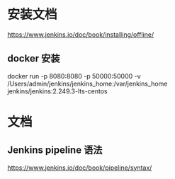 # 安装文档
https://www.jenkins.io/doc/book/installing/offline/

## docker 安装
docker run -p 8080:8080 -p 50000:50000 -v /Users/admin/jenkins/jenkins_home:/var/jenkins_home jenkins/jenkins:2.249.3-lts-centos

# 文档
## Jenkins pipeline 语法
https://www.jenkins.io/doc/book/pipeline/syntax/